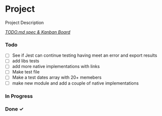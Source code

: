 # Project

Project Description

<em>[TODO.md spec & Kanban Board](https://bit.ly/3fCwKfM)</em>

### Todo

- [ ] See if Jest can continue testing having meet an error and export results
- [ ] add libs tests
- [ ] add more native implementations with links
- [ ] Make test file
- [ ] Make a test dates array with 20+ memebers
- [ ] make new module and add a couple of native implementations

### In Progress

### Done ✓
